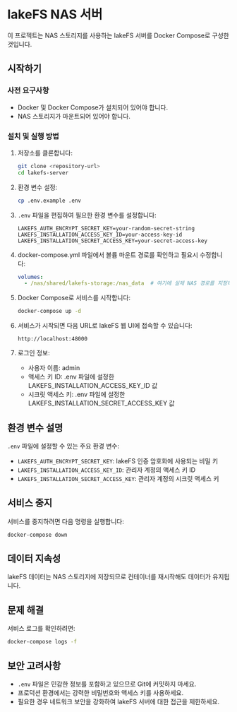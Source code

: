 # lakeFS NAS 서버

이 프로젝트는 NAS 스토리지를 사용하는 lakeFS 서버를 Docker Compose로 구성한 것입니다.

## 시작하기

### 사전 요구사항

- Docker 및 Docker Compose가 설치되어 있어야 합니다.
- NAS 스토리지가 마운트되어 있어야 합니다.

### 설치 및 실행 방법

1. 저장소를 클론합니다:
   ```bash
   git clone <repository-url>
   cd lakefs-server
   ```

2. 환경 변수 설정:
   ```bash
   cp .env.example .env
   ```

3. `.env` 파일을 편집하여 필요한 환경 변수를 설정합니다:
   ```
   LAKEFS_AUTH_ENCRYPT_SECRET_KEY=your-random-secret-string
   LAKEFS_INSTALLATION_ACCESS_KEY_ID=your-access-key-id
   LAKEFS_INSTALLATION_SECRET_ACCESS_KEY=your-secret-access-key
   ```

4. docker-compose.yml 파일에서 볼륨 마운트 경로를 확인하고 필요시 수정합니다:
   ```yaml
   volumes:
     - /nas/shared/lakefs-storage:/nas_data  # 여기에 실제 NAS 경로를 지정하세요
   ```

5. Docker Compose로 서비스를 시작합니다:
   ```bash
   docker-compose up -d
   ```

6. 서비스가 시작되면 다음 URL로 lakeFS 웹 UI에 접속할 수 있습니다:
   ```
   http://localhost:48000
   ```

7. 로그인 정보:
   - 사용자 이름: admin
   - 액세스 키 ID: .env 파일에 설정한 LAKEFS_INSTALLATION_ACCESS_KEY_ID 값
   - 시크릿 액세스 키: .env 파일에 설정한 LAKEFS_INSTALLATION_SECRET_ACCESS_KEY 값

## 환경 변수 설명

`.env` 파일에 설정할 수 있는 주요 환경 변수:

- `LAKEFS_AUTH_ENCRYPT_SECRET_KEY`: lakeFS 인증 암호화에 사용되는 비밀 키
- `LAKEFS_INSTALLATION_ACCESS_KEY_ID`: 관리자 계정의 액세스 키 ID
- `LAKEFS_INSTALLATION_SECRET_ACCESS_KEY`: 관리자 계정의 시크릿 액세스 키

## 서비스 중지

서비스를 중지하려면 다음 명령을 실행합니다:
```bash
docker-compose down
```

## 데이터 지속성

lakeFS 데이터는 NAS 스토리지에 저장되므로 컨테이너를 재시작해도 데이터가 유지됩니다.

## 문제 해결

서비스 로그를 확인하려면:
```bash
docker-compose logs -f
```

## 보안 고려사항

- `.env` 파일은 민감한 정보를 포함하고 있으므로 Git에 커밋하지 마세요.
- 프로덕션 환경에서는 강력한 비밀번호와 액세스 키를 사용하세요.
- 필요한 경우 네트워크 보안을 강화하여 lakeFS 서버에 대한 접근을 제한하세요. 